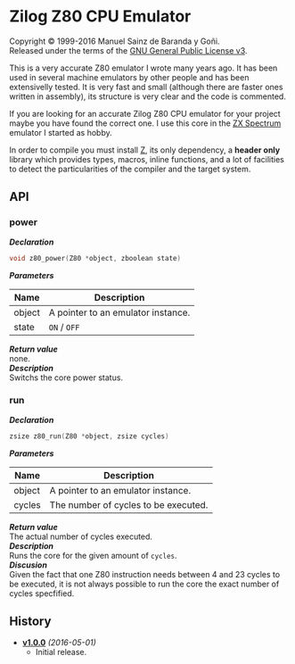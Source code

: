 # Zilog Z80 CPU Emulator
Copyright © 1999-2016 Manuel Sainz de Baranda y Goñi.  
Released under the terms of the [GNU General Public License v3](http://www.gnu.org/copyleft/gpl.html).

This is a very accurate Z80 emulator I wrote many years ago. It has been used in several machine emulators by other people and has been extensivelly tested. It is very fast and small (although there are faster ones written in assembly), its structure is very clear and the code is commented.

If you are looking for an accurate Zilog Z80 CPU emulator for your project maybe you have found the correct one. I use this core in the [ZX Spectrum](http://github.com/redcode/mZX) emulator I started as hobby.

In order to compile you must install [Z](http://github.com/redcode/Z), its only dependency, a **header only** library which provides types, macros, inline functions, and a lot of facilities to detect the particularities of the compiler and the target system.

## API


### power
***Declaration***   
```C
void z80_power(Z80 *object, zboolean state)
```
***Parameters***   

Name | Description
--- | ---
object | A pointer to an emulator instance.
state  | ```ON``` / ```OFF```
***Return value***   
none.   
***Description***   
Switchs the core power status.   


### run
***Declaration***   
```C
zsize z80_run(Z80 *object, zsize cycles)
```
***Parameters***   

Name | Description
--- | ---
object | A pointer to an emulator instance.
cycles | The number of cycles to be executed.
***Return value***   
The actual number of cycles executed.   
***Description***   
Runs the core for the given amount of ```cycles```.   
***Discusion***   
Given the fact that one Z80 instruction needs between 4 and 23 cycles to be executed, it is not always possible to run the core the exact number of cycles specfified.   


## History

* __[v1.0.0](http://github.com/Z80/releases/tag/v1.0.0)__ _(2016-05-01)_
    * Initial release.
